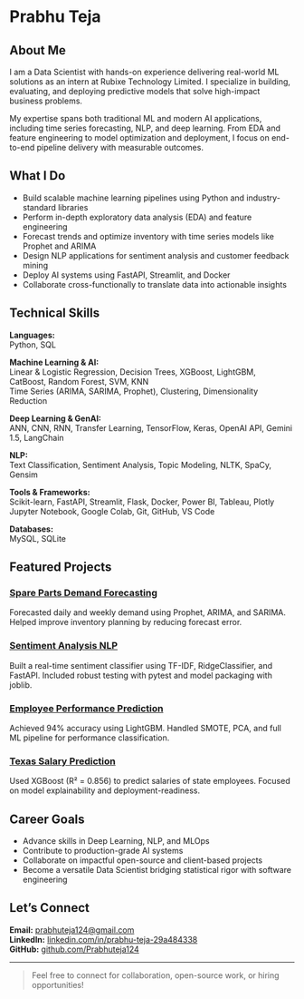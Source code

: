 # Prabhu Teja

## About Me

I am a Data Scientist with hands-on experience delivering real-world ML solutions as an intern at Rubixe Technology Limited. I specialize in building, evaluating, and deploying predictive models that solve high-impact business problems.

My expertise spans both traditional ML and modern AI applications, including time series forecasting, NLP, and deep learning. From EDA and feature engineering to model optimization and deployment, I focus on end-to-end pipeline delivery with measurable outcomes.

## What I Do

- Build scalable machine learning pipelines using Python and industry-standard libraries  
- Perform in-depth exploratory data analysis (EDA) and feature engineering  
- Forecast trends and optimize inventory with time series models like Prophet and ARIMA  
- Design NLP applications for sentiment analysis and customer feedback mining  
- Deploy AI systems using FastAPI, Streamlit, and Docker  
- Collaborate cross-functionally to translate data into actionable insights  

## Technical Skills

**Languages:**  
Python, SQL

**Machine Learning & AI:**  
Linear & Logistic Regression, Decision Trees, XGBoost, LightGBM, CatBoost, Random Forest, SVM, KNN  
Time Series (ARIMA, SARIMA, Prophet), Clustering, Dimensionality Reduction

**Deep Learning & GenAI:**  
ANN, CNN, RNN, Transfer Learning, TensorFlow, Keras, OpenAI API, Gemini 1.5, LangChain

**NLP:**  
Text Classification, Sentiment Analysis, Topic Modeling, NLTK, SpaCy, Gensim

**Tools & Frameworks:**  
Scikit-learn, FastAPI, Streamlit, Flask, Docker, Power BI, Tableau, Plotly  
Jupyter Notebook, Google Colab, Git, GitHub, VS Code  

**Databases:**  
MySQL, SQLite  

## Featured Projects

### [Spare Parts Demand Forecasting](https://github.com/Prabhuteja124/Inventory-Demand-Forecasting)  
Forecasted daily and weekly demand using Prophet, ARIMA, and SARIMA. Helped improve inventory planning by reducing forecast error.

### [Sentiment Analysis NLP](https://github.com/Prabhuteja124/Sentiment-Analysis-NLP.git)  
Built a real-time sentiment classifier using TF-IDF, RidgeClassifier, and FastAPI. Included robust testing with pytest and model packaging with joblib.

### [Employee Performance Prediction](https://github.com/Prabhuteja124/Employee-Performance-Analysis.git)  
Achieved 94% accuracy using LightGBM. Handled SMOTE, PCA, and full ML pipeline for performance classification.

### [Texas Salary Prediction](https://github.com/Prabhuteja124/Texas-salary-prediction)  
Used XGBoost (R² = 0.856) to predict salaries of state employees. Focused on model explainability and deployment-readiness.

## Career Goals

- Advance skills in Deep Learning, NLP, and MLOps  
- Contribute to production-grade AI systems  
- Collaborate on impactful open-source and client-based projects  
- Become a versatile Data Scientist bridging statistical rigor with software engineering  

## Let’s Connect

**Email:** prabhuteja124@gmail.com  
**LinkedIn:** [linkedin.com/in/prabhu-teja-29a484338](https://linkedin.com/in/prabhu-teja-29a484338)  
**GitHub:** [github.com/Prabhuteja124](https://github.com/Prabhuteja124)

---

> Feel free to connect for collaboration, open-source work, or hiring opportunities!
